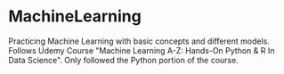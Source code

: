 # MachineLearning
Practicing Machine Learning with basic concepts and different models.
Follows Udemy Course "Machine Learning A-Z: Hands-On Python & R In Data Science".
Only followed the Python portion of the course.
